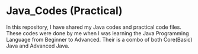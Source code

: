 # Java_Codes (Practical)
In this repository, I have shared my Java codes and practical code files. These codes were done by me when I was learning the Java Programming Language from Beginner to Advanced. Their is a combo of both Core(Basic) Java and Advanced Java.
